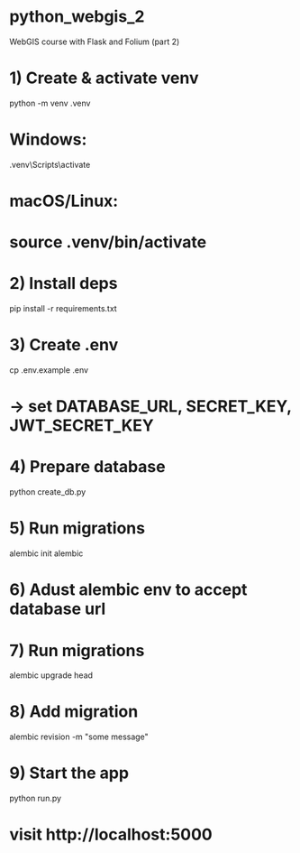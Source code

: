 # python_webgis_2
WebGIS course with Flask and Folium (part 2)

# 1) Create & activate venv
python -m venv .venv
# Windows:
.venv\Scripts\activate
# macOS/Linux:
# source .venv/bin/activate

# 2) Install deps
pip install -r requirements.txt

# 3) Create .env
cp .env.example .env
# -> set DATABASE_URL, SECRET_KEY, JWT_SECRET_KEY

# 4) Prepare database
python create_db.py

# 5) Run migrations
alembic init alembic

# 6) Adust alembic env to accept database url

# 7) Run migrations
alembic upgrade head

# 8) Add migration
alembic revision -m "some message"   

# 9) Start the app
python run.py
# visit http://localhost:5000

